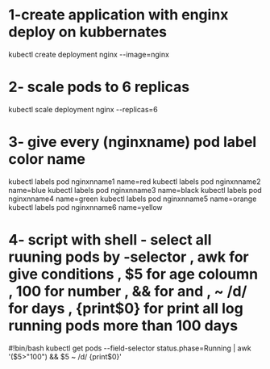 # 1-create application with enginx deploy on kubbernates  
kubectl create deployment nginx --image=nginx 

# 2- scale pods to 6 replicas
kubectl scale deployment nginx --replicas=6

# 3- give every (nginxname) pod label color name
kubectl labels pod nginxnname1 name=red
kubectl labels pod nginxnname2 name=blue
kubectl labels pod nginxnname3 name=black
kubectl labels pod nginxnname4 name=green
kubectl labels pod nginxnname5 name=orange
kubectl labels pod nginxnname6 name=yellow

# 4- script with shell - select all ruuning pods by -selector , awk for give conditions , $5 for age coloumn , 100 for number , && for and  , ~ /d/ for days , {print$0} for print all log running pods more than 100 days
#!bin/bash
kubectl get pods --field-selector status.phase=Running | awk '($5>"100") && $5 ~ /d/ {print$0}'
